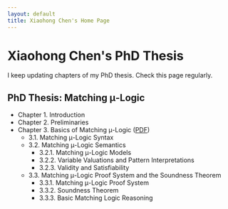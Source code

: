 ```yaml
---
layout: default
title: Xiaohong Chen's Home Page
---
```


# Xiaohong Chen's PhD Thesis

I keep updating chapters of my PhD thesis.
Check this page regularly.

## PhD Thesis: Matching μ-Logic

- Chapter 1. Introduction
- Chapter 2. Preliminaries
- Chapter 3. Basics of Matching μ-Logic ([PDF](thesis/ch3.pdf))
  - 3.1. Matching μ-Logic Syntax
  - 3.2. Matching μ-Logic Semantics
    - 3.2.1. Matching μ-Logic Models
    - 3.2.2. Variable Valuations and Pattern Interpretations
    - 3.2.3. Validity and Satisfiability
  - 3.3. Matching μ-Logic Proof System and the Soundness Theorem
    - 3.3.1. Matching μ-Logic Proof System
    - 3.3.2. Soundness Theorem
    - 3.3.3. Basic Matching Logic Reasoning